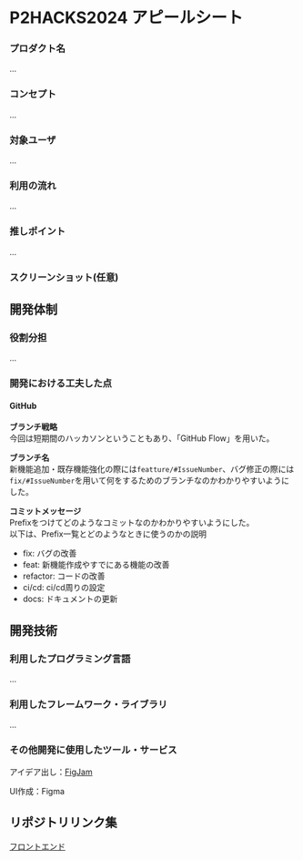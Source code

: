 # P2HACKS2024 アピールシート 

### プロダクト名  
... 

### コンセプト  
...  

### 対象ユーザ  
...  

### 利用の流れ  
...  

### 推しポイント  
...  

### スクリーンショット(任意)  

## 開発体制  

### 役割分担  
...  

### 開発における工夫した点  
#### GitHub

**ブランチ戦略**  
今回は短期間のハッカソンということもあり、「GitHub Flow」を用いた。

**ブランチ名**  
新機能追加・既存機能強化の際には`featture/#IssueNumber`、バグ修正の際には`fix/#IssueNumber`を用いて何をするためのブランチなのかわかりやすいようにした。

**コミットメッセージ**  
Prefixをつけてどのようなコミットなのかわかりやすいようにした。  
以下は、Prefix一覧とどのようなときに使うのかの説明
 - fix: バグの改善
 - feat: 新機能作成やすでにある機能の改善
 - refactor: コードの改善
 - ci/cd: ci/cd周りの設定
 - docs: ドキュメントの更新

## 開発技術 

### 利用したプログラミング言語  
...  

### 利用したフレームワーク・ライブラリ  
...  

### その他開発に使用したツール・サービス

アイデア出し：[FigJam](https://www.figma.com/board/8sqht8ywHSTNrc7ymZUJdX/P2hacks2024-%E3%82%A2%E3%82%A4%E3%83%87%E3%82%A2%E5%87%BA%E3%81%97?node-id=0-1&t=4cb0YZj2iVPY69an-1) 

UI作成：Figma

## リポジトリリンク集
[フロントエンド](https://github.com/BokunoLab-p2hacks/flash-frontend)

